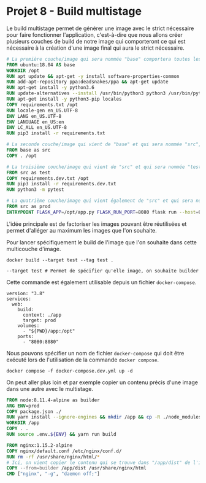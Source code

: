 # Projet 8 - Build multistage

Le build multistage permet de générer une image avec le strict nécessaire pour faire fonctionner l'application, c'est-à-dire que nous allons créer plusieurs couches de build de notre image qui comporteront ce qui est nécessaire à la création d'une image final qui aura le strict nécessaire.

```Dockerfile
# La première couche/image qui sera nommée "base" comportera toutes les instructions suivantes jusqu'au prochain "FROM"
FROM ubuntu:18.04 AS base
WORKDIR /opt
RUN apt update && apt-get -y install software-properties-common
RUN add-apt-repository ppa:deadsnakes/ppa && apt-get update
RUN apt-get install -y python3.6
RUN update-alternatives --install /usr/bin/python3 python3 /usr/bin/python3.6 1
RUN apt-get install -y python3-pip locales
COPY requirements.txt /opt
RUN locale-gen en_US.UTF-8
ENV LANG en_US.UTF-8
ENV LANGUAGE en_US:en
ENV LC_ALL en_US.UTF-8
RUN pip3 install -r requirements.txt

# La seconde couche/image qui vient de "base" et qui sera nommée "src", ce sera l'image qui contiendra le code source de l'application
FROM base as src
COPY . /opt

# La troisième couche/image qui vient de "src" et qui sera nommée "test", cette image va nous permettre de tester notre application python
FROM src as test
COPY requirements.dev.txt /opt
RUN pip3 install -r requirements.dev.txt
RUN python3 -m pytest

# La quatrième couche/image qui vient également de "src" et qui sera nommée "prod", cette image ne comportera pas tout ce qui est fait dans test
FROM src as prod
ENTRYPOINT FLASK_APP=/opt/app.py FLASK_RUN_PORT=8080 flask run --host=0.0.0.0
```

L'idée principale est de factoriser les images pouvant être réutilisées et permet d'alléger au maximum les images que l'on souhaite.

Pour lancer spécifiquement le build de l'image que l'on souhaite dans cette multicouche d'image.

```shell
docker build --target test --tag test .

--target test # Permet de spécifier qu'elle image, on souhaite builder
```

Cette commande est également utilisable depuis un fichier `docker-compose`.

```shell
version: "3.8"
services:
  web:
    build:
      context: ./app
      target: prod
    volumes:
      - "${PWD}/app:/opt"
    ports:
      - "8080:8080"
```

Nous pouvons spécifier un nom de fichier `docker-compose` qui doit être exécuté lors de l'utilisation de la commande `docker compose`.

```shell
docker compose -f docker-compose.dev.yml up -d
```

On peut aller plus loin et par exemple copier un contenu précis d'une image dans une autre avec le multistage.

```Dockerfile
FROM node:8.11.4-alpine as builder
ARG ENV=prod
COPY package.json ./
RUN yarn install --ignore-engines && mkdir /app && cp -R ./node_modules ./app
WORKDIR /app
COPY . .
RUN source .env.${ENV} && yarn run build

FROM nginx:1.15.2-alpine
COPY nginx/default.conf /etc/nginx/conf.d/
RUN rm -rf /usr/share/nginx/html/*
# Ici, on vient copier le contenu qui se trouve dans "/app/dist" de l'image "builder" pour l'insérer dans cette nouvelle image
COPY --from=builder /app/dist /usr/share/nginx/html
CMD ["nginx", "-g", "daemon off;"]
```

